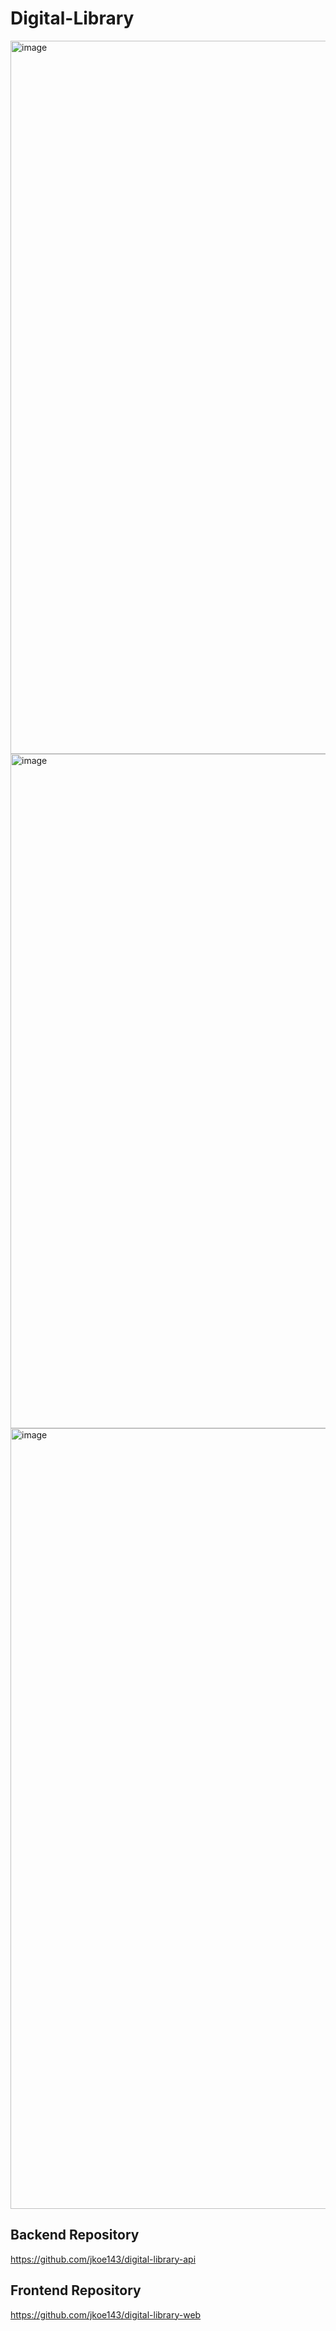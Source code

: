 # Digital-Library

<img width="2546" height="1141" alt="image" src="https://github.com/user-attachments/assets/93068fb3-cdc4-4f9a-a339-ee23535ba1ff" />
<img width="2544" height="1079" alt="image" src="https://github.com/user-attachments/assets/2067055f-97b5-4421-9e1d-6fbd08d7e0d3" />
<img width="2546" height="1249" alt="image" src="https://github.com/user-attachments/assets/63cc9b63-60d5-47ff-81dc-21cf15cf142e" />

## Backend Repository

https://github.com/jkoe143/digital-library-api

## Frontend Repository

https://github.com/jkoe143/digital-library-web 
